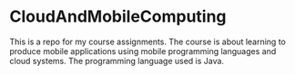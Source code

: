 # CloudAndMobileComputing
This is a repo for my course assignments. The course is about learning to produce mobile applications using mobile programming languages and cloud systems.
The programming language used is Java.
